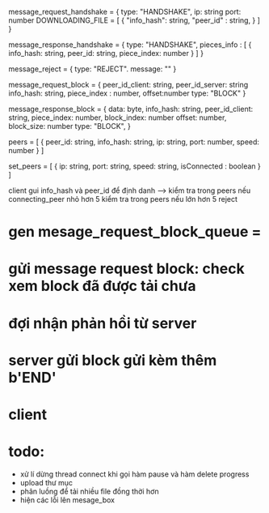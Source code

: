 message_request_handshake = {
  type: "HANDSHAKE",
  ip: string
  port: number
  DOWNLOADING_FILE = [
    {
      "info_hash": string,
      "peer_id" : string,
    }
  ]
}

message_response_handshake = {
  type: "HANDSHAKE",
  pieces_info : [
    {
      info_hash: string,
      peer_id: string,
      piece_index: number
    } 
  ]
}


message_reject = {
  type: "REJECT".
  message: ""
}

message_request_block = {
  peer_id_client: string,
  peer_id_server: string
  info_hash: string,
  piece_index : number,
  offset:number
  type: "BLOCK"
}

message_response_block = {
  data: byte,
  info_hash: string,
  peer_id_client: string,
  piece_index: number,
  block_index: number
  offset: number,
  block_size: number
  type: "BLOCK",
}

peers = [
  {
    peer_id: string,
    info_hash: string,
    ip: string,
    port: number,
    speed: number
  }
]

set_peers = [
  {
    ip: string,
    port: string,
    speed: string,
    isConnected : boolean
  }
]


client gui info_hash và peer_id để định danh --> kiểm tra trong peers 
  nếu connecting_peer nhỏ hơn 5 kiểm tra trong peers
  nếu lớn hơn 5 reject


# gen mesage_request_block_queue = 

# gửi message request block: check xem block đã được tải chưa

# đợi nhận phản hồi từ server


# server gửi block gửi kèm thêm b'END' 

# client 

# todo:
- xử lí dừng  thread connect khi gọi hàm pause và hàm delete progress
- upload thư mục
- phân luồng để tải nhiều file đồng thời  hơn
- hiện các lỗi lên mesage_box

